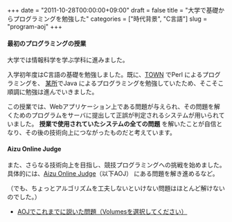 +++
date = "2011-10-28T00:00:00+09:00"
draft = false
title = "大学で基礎からプログラミングを勉強した"
categories = ["時代背景", "C言語"]
slug = "program-aoj"
+++

#### 最初のプログラミングの授業

大学では情報科学を学ぶ学科に進みました。

入学初年度はC言語の基礎を勉強しました。既に、[TOWN](/post/eca2010) でPerl によるプログラミングを、
[某所](/post/javastudy2009)でJava によるプログラミングを勉強していたため、そこそこ順調に勉強は進んでいきました。

この授業では、Webアプリケーション上である問題が与えられ、その問題を解くためのプログラムをサーバに提出して正誤が判定されるシステムが用いられていました。
**授業で使用されていたシステムの全ての問題** を解いたことが自信となり、その後の技術向上につながったものだと考えています。

#### Aizu Online Judge

また、さらなる技術向上を目指し、競技プログラミングへの挑戦を始めました。具体的には、[Aizu Online Judge](http://judge.u-aizu.ac.jp/onlinejudge/)（以下AOJ）
にある問題を解き進めるなど。

（でも、ちょっとアルゴリズムを工夫しないといけない問題はほとんど解けないのでした。）

- [AOJでこれまでに説いた問題（Volumesを選択してください）](http://judge.u-aizu.ac.jp/onlinejudge/manager.jsp?uid=rmn_31415)

